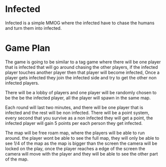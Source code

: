 # Infected

Infected is a simple MMOG where the infected have to chase the humans and turn them into infected.

# Game Plan

The game is going to be similar to a tag game where there will be one player that is infected that will go around chasing the other players, if the infected player touches another player then that player will become infected, Once a player gets infected they join the infected side and try to get the other non infected players. 

There will be a lobby of players and one player will be randomly chosen to be the be the infected player, all the player will spawn in the same map.

Each round will last two minutes, and there will be one player that is infected and the rest will be non infected.
There will be a point system, every second that you survive as a non infected they will get a point, the infected player will gain 5 points per each person they get infected.

The map will be free roam map, where the players will be able to run around. the player wont be able to see the full map, they will only be able to see 1/4 of the map as the map is bigger than the screen the camera will be locked on the play, once the player reaches a edge of the screen the camera will move with the player and they will be able to see the other part of the map.

